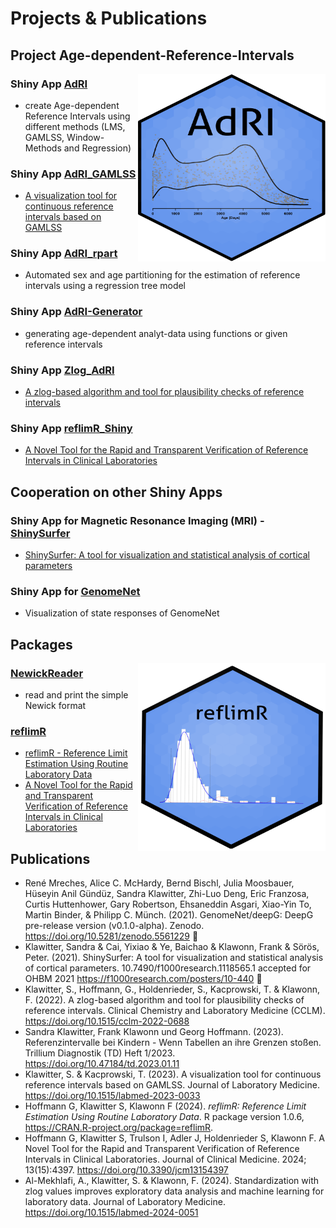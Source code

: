 # Projects & Publications

## Project Age-dependent-Reference-Intervals

<img src="logo_adri.png" width="300px" height="300px" align="right"/>

### Shiny App [AdRI](https://github.com/SandraKla/AdRI)
- create Age-dependent Reference Intervals using different methods (LMS, GAMLSS, Window-Methods and Regression) 

### Shiny App [AdRI_GAMLSS](https://github.com/SandraKla/AdRI_GAMLSS)
- [A visualization tool for continuous reference intervals based on GAMLSS](https://www.degruyter.com/document/doi/10.1515/labmed-2023-0033/html)

### Shiny App [AdRI_rpart](https://github.com/SandraKla/AdRI_rpart)
- Automated sex and age partitioning for the estimation of reference intervals using a regression tree model 

### Shiny App [AdRI-Generator](https://github.com/SandraKla/AdRI_Generator)
- generating age-dependent analyt-data using functions or given reference intervals

### Shiny App [Zlog_AdRI](https://github.com/SandraKla/Zlog_AdRI)
- [A zlog-based algorithm and tool for plausibility checks of reference intervals](https://www.degruyter.com/document/doi/10.1515/cclm-2022-0688/html)

### Shiny App [reflimR_Shiny](https://github.com/SandraKla/reflimR_Shiny)
- [A Novel Tool for the Rapid and Transparent Verification of Reference Intervals in Clinical Laboratories](https://doi.org/10.3390/jcm13154397)

## Cooperation on other Shiny Apps

### Shiny App for Magnetic Resonance Imaging (MRI) - [ShinySurfer](https://github.com/SandraKla/ShinySurfer)  
- [ShinySurfer: A tool for visualization and statistical analysis of cortical parameters](https://f1000research.com/posters/10-440)

### Shiny App for [GenomeNet](https://github.com/GenomeNet/GenomeNet-responseViewer)
- Visualization of state responses of GenomeNet

## Packages

<img src="logo_reflimR.png" width="300px" height="300px" align="right"/>

### [NewickReader](https://github.com/SandraKla/NewickReader)
- read and print the simple Newick format

### [reflimR](https://github.com/reflim/reflimR)
- [reflimR - Reference Limit Estimation Using Routine Laboratory Data](https://cran.r-project.org/web/packages/reflimR/index.html)
- [A Novel Tool for the Rapid and Transparent Verification of Reference Intervals in Clinical Laboratories](https://doi.org/10.3390/jcm13154397)

## Publications

- René Mreches, Alice C. McHardy, Bernd Bischl, Julia Moosbauer, Hüseyin Anil Gündüz, Sandra Klawitter, Zhi-Luo Deng, Eric Franzosa, Curtis Huttenhower, Gary Robertson, Ehsaneddin Asgari, Xiao-Yin To, Martin Binder, & Philipp C. Münch. (2021). GenomeNet/deepG: DeepG pre-release version (v0.1.0-alpha). Zenodo. https://doi.org/10.5281/zenodo.5561229 🧬
- Klawitter, Sandra & Cai, Yixiao & Ye, Baichao & Klawonn, Frank & Sörös, Peter. (2021). ShinySurfer: A tool for visualization and statistical analysis of cortical parameters. 10.7490/f1000research.1118565.1 accepted for OHBM 2021 https://f1000research.com/posters/10-440 🧠
- Klawitter, S., Hoffmann, G., Holdenrieder, S., Kacprowski, T. & Klawonn, F. (2022). A zlog-based algorithm and tool for plausibility checks of reference intervals. Clinical Chemistry and Laboratory Medicine (CCLM). https://doi.org/10.1515/cclm-2022-0688
- Sandra Klawitter, Frank Klawonn und Georg Hoffmann. (2023). Referenzintervalle bei Kindern - Wenn Tabellen an ihre Grenzen stoßen. Trillium Diagnostik (TD) Heft 1/2023. https://doi.org/10.47184/td.2023.01.11
- Klawitter, S. & Kacprowski, T. (2023). A visualization tool for continuous reference intervals based on GAMLSS. Journal of Laboratory Medicine. https://doi.org/10.1515/labmed-2023-0033
- Hoffmann G, Klawitter S, Klawonn F (2024). _reflimR: Reference Limit Estimation Using Routine Laboratory Data_. R package version 1.0.6, <https://CRAN.R-project.org/package=reflimR>.
- Hoffmann G, Klawitter S, Trulson I, Adler J, Holdenrieder S, Klawonn F. A Novel Tool for the Rapid and Transparent Verification of Reference Intervals in Clinical Laboratories. Journal of Clinical Medicine. 2024; 13(15):4397. https://doi.org/10.3390/jcm13154397
- Al-Mekhlafi, A., Klawitter, S. & Klawonn, F. (2024). Standardization with zlog values improves exploratory data analysis and machine learning for laboratory data. Journal of Laboratory Medicine. https://doi.org/10.1515/labmed-2024-0051
